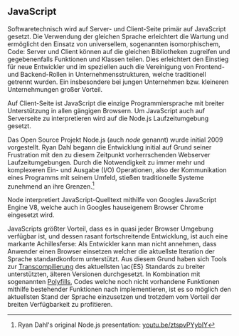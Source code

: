 ## JavaScript
Softwaretechnisch wird auf Server- und Client-Seite primär auf JavaScript gesetzt. Die Verwendung der gleichen Sprache erleichtert die Wartung und ermöglicht den Einsatz von universellem, sogenannten isomorphischem, Code: Server und Client können auf die gleichen Bibliotheken zugreifen und gegebenenfalls Funktionen und Klassen teilen. Dies erleichtert den Einstieg für neue Entwickler und im speziellen auch die Vereinigung von Frontend- und Backend-Rollen in Unternehmensstrukturen, welche traditionell getrennt wurden. Ein insbesondere bei jungen Unternehmen bzw. kleineren Unternehmungen großer Vorteil.

Auf Client-Seite ist JavaScript die einzige Programmiersprache mit breiter Unterstützung in allen gängigen Browsern. Um JavaScript auch auf Serverseite zu interpretieren wird auf die Node.js Laufzeitumgebung gesetzt. 

Das Open Source Projekt Node.js (auch *node* genannt) wurde initial 2009 vorgestellt. Ryan Dahl begann die Entwicklung initial auf Grund seiner Frustration mit den zu diesem Zeitpunkt vorherrschenden Webserver Laufzeitumgebungen. Durch die Notwendigkeit zu immer mehr und komplexeren Ein- und Ausgabe (I/O) Operationen, also der Kommunikation eines Programms mit seinem Umfeld, stießen traditionelle Systeme zunehmend an ihre Grenzen.[^nodejstalk]

[^nodejstalk]: Ryan Dahl's original Node.js presentation: [youtu.be/ztspvPYybIY](https://youtu.be/ztspvPYybIY)

Node interpretiert JavaScript-Quelltext mithilfe von Googles JavaScript Engine V8, welche auch in Googles hauseigenem Browser Chrome eingesetzt wird. 

JavaScripts größter Vorteil, dass es in quasi jeder Browser Umgebung verfügbar ist, und dessen rasant fortschreitende Entwicklung, ist auch eine markante Achillesferse: Als Entwickler kann man nicht annehmen, dass Anwender einen Browser einsetzen welcher die aktuellste Iteration der Sprache standardkonform unterstützt. Aus diesem Grund haben sich Tools zur [Transcompilierung](#glossar) des aktuellsten \ac{ES} Standards zu breiter unterstützten, älteren Versionen durchgesetzt. In Kombination mit sogenannten [Polyfills](#glossar), Codes welche noch nicht vorhandene Funktionen mithilfe bestehender Funktionen nach implementieren, ist es so möglich den aktuellsten Stand der Sprache einzusetzen und trotzdem vom Vorteil der breiten Verfügbarkeit zu profitieren.

